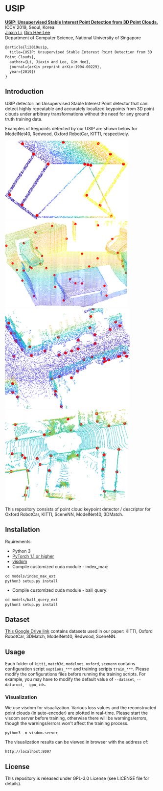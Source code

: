 # USIP
[**USIP: Unsupervised Stable Interest Point Detection from 3D Point Clouds.**](https://arxiv.org/abs/1904.00229) ICCV 2019, 
Seoul, Korea <br/>
[Jiaxin Li](https://www.jiaxinli.me/), [Gim Hee Lee](https://sites.google.com/site/gimheelee/) <br/>
Department of Computer Science, National University of Singapore

```
@article{li2019usip,
  title={USIP: Unsupervised Stable Interest Point Detection from 3D Point Clouds},
  author={Li, Jiaxin and Lee, Gim Hee},
  journal={arXiv preprint arXiv:1904.00229},
  year={2019}(
}
```

## Introduction
USIP detector: an Unsupervised Stable Interest Point detector that can detect highly repeatable and accurately localized keypoints from 3D point clouds under arbitrary transformations without the need for any ground truth training data.

Examples of keypoints detected by our USIP are shown below for ModelNet40, Redwood, Oxford RobotCar, KITTI, respectively.

![ModelNet40](results/modelnet.png)
![Redwood](results/redwood.png)
![Oxford RobotCar](results/oxford.png)
![KITTI](results/kitti.png)

This repository consists of point cloud keypoint detector / descriptor for Oxford RobotCar, KITTI, SceneNN, ModelNet40, 3DMatch.

## Installation
Rquirements:
- Python 3
- [PyTorch 1.1 or higher](http://pytorch.org/)
- [visdom](https://github.com/facebookresearch/visdom)
- Compile customized cuda module - index_max:
```
cd models/index_max_ext
python3 setup.py install
```
- Compile customized cuda module - ball_query:
```
cd models/ball_query_ext
python3 setup.py install
```

## Dataset
[This Google Drive link](https://drive.google.com/open?id=1e3m4jZxtJmBbtPoL2nIYVGPN9G4-p8fg) contains datasets used in our paper: KITTI, Oxford RobotCar, 3DMatch, ModelNet40, Redwood, SceneNN.

## Usage
Each folder of `kitti`, `match3d`, `modelnet`, `oxford`, `scenenn` contains configuration script `ooptions_***` and training scripts `train_***`. Please modify the configurations files before running the training scripts. For example, you may have to modify the default value of `--dataset`, `--dataroot`, `--gpu_ids`.

### Visualization
We use visdom for visualization. Various loss values and the reconstructed point clouds (in auto-encoder) are plotted in real-time. Please start the visdom server before training, otherwise there will be warnings/errors, though the warnings/errors won't affect the training process.
```
python3 -m visdom.server
```
The visualization results can be viewed in browser with the address of:
```
http://localhost:8097
```

## License
This repository is released under GPL-3.0 License (see LICENSE file for details).